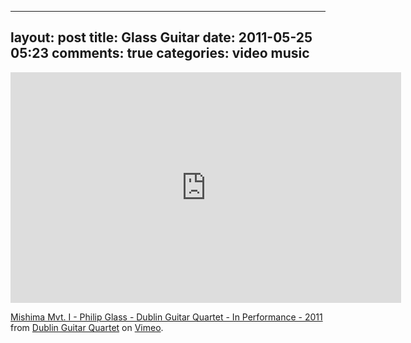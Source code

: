 
---
layout: post
title: Glass Guitar
date: 2011-05-25 05:23
comments: true
categories: video music
---

<iframe src="http://player.vimeo.com/video/23420163?byline=0&portrait=0&color=ffffff" width="625" height="369" frameborder="0"></iframe><p><a href="http://vimeo.com/23420163">Mishima Mvt. I - Philip Glass - Dublin Guitar Quartet - In Performance - 2011</a> from <a href="http://vimeo.com/user6911792">Dublin Guitar Quartet</a> on <a href="http://vimeo.com">Vimeo</a>.</p>


